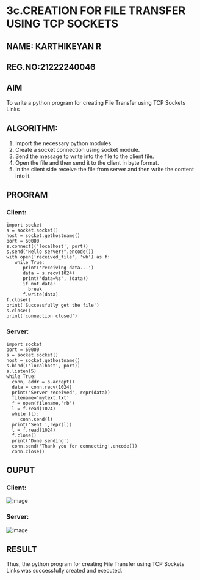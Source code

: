 # 3c.CREATION FOR FILE TRANSFER USING TCP SOCKETS
## NAME: KARTHIKEYAN R
## REG.NO:21222240046
## AIM
To write a python program for creating File Transfer using TCP Sockets Links
## ALGORITHM:
1. Import the necessary python modules.
2. Create a socket connection using socket module.
3. Send the message to write into the file to the client file.
4. Open the file and then send it to the client in byte format.
5. In the client side receive the file from server and then write the content into it.
## PROGRAM
### Client:
```
import socket
s = socket.socket()
host = socket.gethostname()
port = 60000
s.connect(('localhost', port))
s.send("Hello server!".encode())
with open('received_file', 'wb') as f:
   while True:
      print('receiving data...')
      data = s.recv(1024)
      print('data=%s', (data))
      if not data:
        break
      f.write(data)
f.close()
print('Successfully get the file')
s.close()
print('connection closed')
```
### Server:
```
import socket 
port = 60000 
s = socket.socket() 
host = socket.gethostname() 
s.bind(('localhost', port)) 
s.listen(5) 
while True:
  conn, addr = s.accept() 
  data = conn.recv(1024)
  print('Server received', repr(data))
  filename='mytext.txt'
  f = open(filename,'rb')
  l = f.read(1024)
  while (l):
     conn.send(l)
  print('Sent ',repr(l))
  l = f.read(1024)
  f.close()
  print('Done sending')
  conn.send('Thank you for connecting'.encode())
  conn.close()
```
## OUPUT
### Client:

![image](https://github.com/23004513/3c.FILE_TRANSFER_USING_TCP_SOCKETS/assets/138973069/86d710bb-3784-4272-9030-3333dfb7655a)

### Server:

![image](https://github.com/23004513/3c.FILE_TRANSFER_USING_TCP_SOCKETS/assets/138973069/2a4536b5-8b8f-4641-b4fb-387aa9d9a2b0)

## RESULT
Thus, the python program for creating File Transfer using TCP Sockets Links was 
successfully created and executed.
